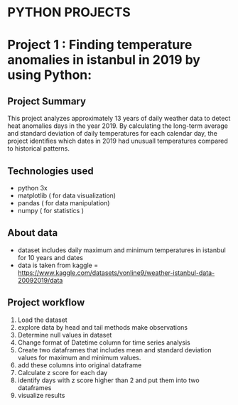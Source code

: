 # PYTHON PROJECTS

# Project 1 : Finding temperature anomalies in istanbul in 2019 by using Python:
## Project Summary
This project analyzes approximately 13 years of daily weather data to detect heat anomalies days in the year 2019.
By calculating the long-term average and standard deviation of daily temperatures for each calendar day, the project identifies which dates in 2019 had unusuall temperatures compared to historical patterns.
## Technologies used
* python 3x
* matplotlib ( for data visualization)
* pandas ( for data manipulation)
* numpy ( for statistics )
## About data
* dataset includes daily maximum and minimum temperatures in istanbul for 10 years and dates
* data is taken from kaggle = https://www.kaggle.com/datasets/vonline9/weather-istanbul-data-20092019/data
## Project workflow
1. Load the dataset
2. explore data by head and tail methods make observations
3.  Determine null values in dataset
4.  Change format of Datetime column for time series analysis
5.  Create two dataframes that includes mean and standard deviation values for maximum and minimum values.
6.  add these columns into original dataframe
7.  Calculate z score for each day
8.  identify days with z score higher than 2 and put them into two dataframes
9.  visualize results
